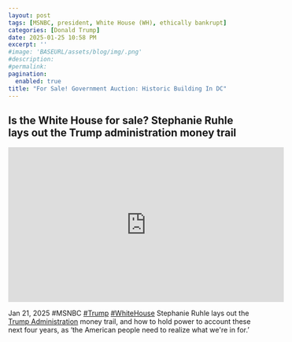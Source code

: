 ```yaml
---
layout: post
tags: [MSNBC, president, White House (WH), ethically bankrupt]
categories: [Donald Trump]
date: 2025-01-25 10:58 PM
excerpt: ''
#image: 'BASEURL/assets/blog/img/.png'
#description:
#permalink:
pagination: 
  enabled: true
title: "For Sale! Government Auction: Historic Building In DC"
---
```



## Is the White House for sale? Stephanie Ruhle lays out the Trump administration money trail
 
<iframe width="560" height="315" src="https://www.youtube.com/embed/AxEAejufqI4?si=dH6vIU1VfVDBrSw2" title="YouTube video player" frameborder="0" allow="accelerometer; autoplay; clipboard-write; encrypted-media; gyroscope; picture-in-picture; web-share" referrerpolicy="strict-origin-when-cross-origin" allowfullscreen></iframe>

Jan 21, 2025  #MSNBC [#Trump](https://www.whitehouse.gov/) [#WhiteHouse](https://www.whitehouse.gov/)
Stephanie Ruhle lays out the [Trump Administration](https://www.whitehouse.gov/) money trail, and how to hold power to account these next four years, as ‘the American people need to realize what we're in for.’


